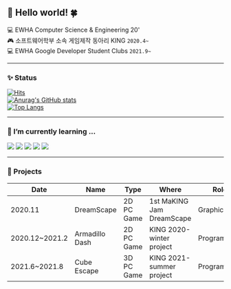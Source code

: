## 🐬 Hello world! 🍀
💻 EWHA Computer Science & Engineering 20'<br>
🎮️ 소프트웨어학부 소속 게임제작 동아리 KING ```2020.4~```<br>
💻 EWHA Google Developer Student Clubs ```2021.9~```
- - -
### ✨ Status
[![Hits](https://hits.seeyoufarm.com/api/count/incr/badge.svg?url=https%3A%2F%2Fgithub.com%2Fhanby-choi&count_bg=%23C7F6FF&title_bg=%23B0D5FF&icon=github.svg&icon_color=%23E7E7E7&title=hits&edge_flat=false)](https://hits.seeyoufarm.com)<br>
[![Anurag's GitHub stats](https://github-readme-stats.vercel.app/api?username=hanby-choi)](https://github.com/hanby-choi/github-readme-stats)<br>
[![Top Langs](https://github-readme-stats.vercel.app/api/top-langs/?username=hanby-choi)](https://github.com/hanby-choi/github-readme-stats)
- - -
### 🌱 I’m currently learning ...
<img src="https://img.shields.io/badge/Unity-000000?style=flat-square&logo=Unity&logoColor=ffffff"/> <img src="https://img.shields.io/badge/C-A8B9CC?style=flat-square&logo=C&logoColor=ffffff"/> <img src="https://img.shields.io/badge/Java-007396?style=flat-square&logo=Java&logoColor=ffffff"/> <img src="https://img.shields.io/badge/HTML5-E34F26?style=flat-square&logo=HTML5&logoColor=ffffff"/> <img src="https://img.shields.io/badge/Linux-FCC624?style=flat-square&logo=Linux&logoColor=ffffff"/>
- - -
### 📄 Projects
|Date|Name|Type|Where|Role|
|------|---|---|---|---|
|2020.11|DreamScape|2D PC Game|1st MaKING Jam DreamScape|Graphic(Art)|
|2020.12~2021.2|Armadillo Dash|2D PC Game|KING 2020-winter project|Programming|
|2021.6~2021.8|Cube Escape|3D PC Game|KING 2021-summer project|Programming|

<!--
**hanby-choi/hanby-choi** is a ✨ _special_ ✨ repository because its `README.md` (this file) appears on your GitHub profile.

Here are some ideas to get you started:

- 🔭 I’m currently working on ...
- 🌱 I’m currently learning ...
- 👯 I’m looking to collaborate on ...
- 🤔 I’m looking for help with ...
- 💬 Ask me about ...
- 📫 How to reach me: ...
- 😄 Pronouns: ...
- ⚡ Fun fact: ...
💙
-->
